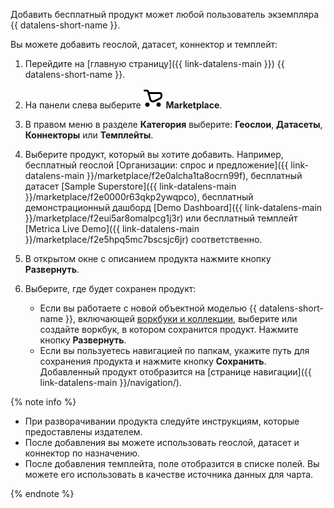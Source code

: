 Добавить бесплатный продукт может любой пользователь экземпляра {{ datalens-short-name }}.

Вы можете добавить геослой, датасет, коннектор и темплейт:

1. Перейдите на [главную страницу]({{ link-datalens-main }}) {{ datalens-short-name }}.
1. На панели слева выберите ![marketplace](../../../_assets/console-icons/shopping-cart.svg) **Marketplace**.
1. В правом меню в разделе **Категория** выберите: **Геослои**, **Датасеты**, **Коннекторы** или **Темплейты**.
1. Выберите продукт, который вы хотите добавить. Например, бесплатный геослой [Организации: спрос и предложение]({{ link-datalens-main }}/marketplace/f2e0alcha1ta8ocrn99f), бесплатный датасет [Sample Superstore]({{ link-datalens-main }}/marketplace/f2e0000r63qkp2ywqpco), бесплатный демонстрационный дашборд [Demo Dashboard]({{ link-datalens-main }}/marketplace/f2eui5ar8omalpcg1j3r) или бесплатный темплейт [Metrica Live Demo]({{ link-datalens-main }}/marketplace/f2e5hpq5mc7bscsjc6jr) соответственно.
1. В открытом окне с описанием продукта нажмите кнопку **Развернуть**.
1. Выберите, где будет сохранен продукт:

   * Если вы работаете с новой объектной моделью {{ datalens-short-name }}, включающей [воркбуки и коллекции](../../../datalens/workbooks-collections/index.md), выберите или создайте воркбук, в котором сохранится продукт. Нажмите кнопку **Развернуть**.
   * Если вы пользуетесь навигацией по папкам, укажите путь для сохранения продукта и нажмите кнопку **Сохранить**. Добавленный продукт отобразится на [странице навигации]({{ link-datalens-main }}/navigation/).

{% note info %}

* При разворачивании продукта следуйте инструкциям, которые предоставлены издателем.
* После добавления вы можете использовать геослой, датасет и коннектор по назначению.
* После добавления темплейта, поле отобразится в списке полей. Вы можете его использовать в качестве источника данных для чарта.

{% endnote %}
